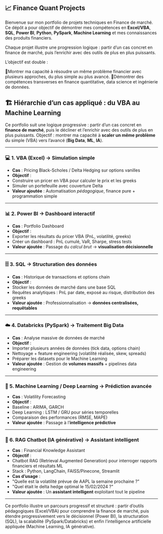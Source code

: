 ## 📈 Finance Quant Projects

Bienvenue sur mon portfolio de projets techniques en Finance de marché.
Ce dépôt a pour objectif de démontrer mes compétences en **Excel/VBA**, **SQL**, **Power BI**, **Python**, **PySpark**, **Machine Learning** et mes connaissances des produits financiers.

Chaque projet illustre une progression logique : partir d’un cas concret en finance de marché, puis l’enrichir avec des outils de plus en plus puissants.

L’objectif est double :  

📌Montrer ma capacité à résoudre un même problème financier avec plusieurs approches, du plus simple au plus avancé.
📌Démontrer des compétences transverses en finance quantitative, data science et ingénierie de données.


## 🏗️ Hiérarchie d’un cas appliqué : du VBA au Machine Learning

Ce portfolio suit une logique progressive : partir d’un cas concret en **finance de marché**, puis le décliner et l’enrichir avec des outils de plus en plus puissants.
Objectif : montrer ma capacité à **scaler un même problème** du simple (VBA) vers l’avancé (**Big Data**, **ML**, **IA**).

---

### 💻 1. VBA (Excel) → Simulation simple
- **Cas** : Pricing Black-Scholes / Delta Hedging sur options vanilles
- **Objectif** :
- Construire un pricer en VBA pour calculer le prix et les greeks
- Simuler un portefeuille avec couverture Delta
- **Valeur ajoutée** : Automatisation *pédagogique*, finance pure + programmation simple

---

### 📊 2. Power BI → Dashboard interactif
- **Cas** : Portfolio Dashboard
- **Objectif** :
- Exporter les résultats du pricer VBA (PnL, volatilité, greeks)
- Créer un dashboard : PnL cumulé, VaR, Sharpe, stress tests
- **Valeur ajoutée** : Passage du *calcul brut* → **visualisation décisionnelle**

---

### 🗄️ 3. SQL → Structuration des données
- **Cas** : Historique de transactions et options chain
- **Objectif** :
- Stocker les données de marché dans une base SQL
- Requêtes analytiques : PnL par date, exposé au risque, distribution des greeks
- **Valeur ajoutée** : Professionnalisation → **données centralisées, requêtables**

---

### ☁️ 4. Databricks (PySpark) → Traitement Big Data
- **Cas** : Analyse massive de données de marché
- **Objectif** :
- Importer plusieurs années de données (tick data, options chain)
- Nettoyage + feature engineering (volatilité réalisée, skew, spreads)
- Préparer les datasets pour le Machine Learning
- **Valeur ajoutée** : Gestion de **volumes massifs** + pipelines data engineering

---

### 🤖 5. Machine Learning / Deep Learning → Prédiction avancée
- **Cas** : Volatility Forecasting
- **Objectif** :
- Baseline : ARIMA, GARCH
- Deep Learning : LSTM / GRU pour séries temporelles
- Comparaison des performances (RMSE, MAPE)
- **Valeur ajoutée** : Passage à l’**intelligence prédictive**

---

### 🧠 6. RAG Chatbot (IA générative) → Assistant intelligent
- **Cas** : Financial Knowledge Assistant
- **Objectif** :
- Chatbot RAG (Retrieval Augmented Generation) pour interroger rapports financiers et résultats ML
- Stack : Python, LangChain, FAISS/Pinecone, Streamlit
- **Cas d’usage** :
- "Quelle est la volatilité prévue de AAPL la semaine prochaine ?"
- "Quel était le delta hedge optimal le 15/02/2024 ?"
- **Valeur ajoutée** : Un **assistant intelligent** exploitant tout le pipeline

---

Ce portfolio illustre un parcours progressif et structuré : partir d’outils pédagogiques (Excel/VBA) pour comprendre la finance de marché, puis étendre progressivement vers le décisionnel (Power BI), la structuration (SQL), la scalabilité (PySpark/Databricks) et enfin l’intelligence artificielle appliquée (Machine Learning, IA générative).

